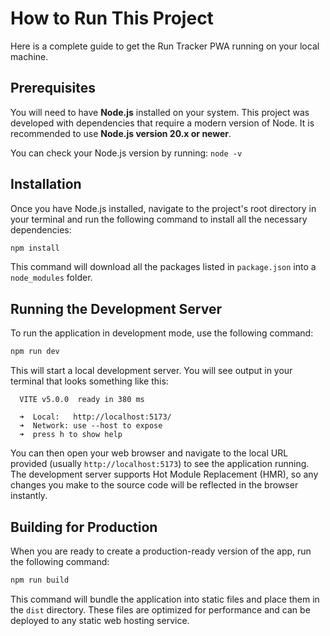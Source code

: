 # How to Run This Project

Here is a complete guide to get the Run Tracker PWA running on your local machine.

## Prerequisites

You will need to have **Node.js** installed on your system. This project was developed with dependencies that require a modern version of Node. It is recommended to use **Node.js version 20.x or newer**.

You can check your Node.js version by running:
`node -v`

## Installation

Once you have Node.js installed, navigate to the project's root directory in your terminal and run the following command to install all the necessary dependencies:

```bash
npm install
```

This command will download all the packages listed in `package.json` into a `node_modules` folder.

## Running the Development Server

To run the application in development mode, use the following command:

```bash
npm run dev
```

This will start a local development server. You will see output in your terminal that looks something like this:

```
  VITE v5.0.0  ready in 380 ms

  ➜  Local:   http://localhost:5173/
  ➜  Network: use --host to expose
  ➜  press h to show help
```

You can then open your web browser and navigate to the local URL provided (usually `http://localhost:5173`) to see the application running. The development server supports Hot Module Replacement (HMR), so any changes you make to the source code will be reflected in the browser instantly.

## Building for Production

When you are ready to create a production-ready version of the app, run the following command:

```bash
npm run build
```

This command will bundle the application into static files and place them in the `dist` directory. These files are optimized for performance and can be deployed to any static web hosting service.

